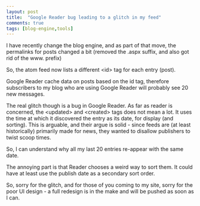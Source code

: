 ```yaml
---
layout: post
title:  "Google Reader bug leading to a glitch in my feed"
comments: true
tags: [blog-engine,tools]
---
```



I have recently change the blog engine, and as part of that move, the permalinks for posts changed a bit (removed the .aspx suffix, and also got rid of the www. prefix)



So, the atom feed now lists a different &lt;id&gt; tag for each entry (post). 

Google Reader cache data on posts based on the id tag, therefore subscribers to my blog who are using Google Reader will probably see 20 new messages.



The real glitch though is a bug in Google Reader. As far as reader is concerned, the &lt;updated&gt; and &lt;created&gt; tags does not mean a lot. It uses the time at which it discovered the entry as its date, for display (and sorting). This is arguable, and their argue is solid - since feeds are (at least historically) primarily made for news, they wanted to disallow publishers to twist scoop times.



So, I can understand why all my last 20 entries re-appear with the same date.

The annoying part is that Reader chooses a weird way to sort them. It could have at least use the publish date as a secondary sort order.



So, sorry for the glitch, and for those of you coming to my site, sorry for the poor UI design - a full redesign is in the make and will be pushed as soon as I can.

